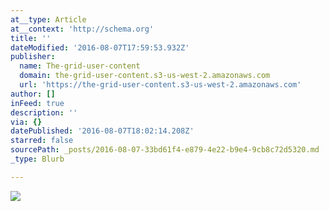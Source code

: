```yaml
---
at__type: Article
at__context: 'http://schema.org'
title: ''
dateModified: '2016-08-07T17:59:53.932Z'
publisher:
  name: The-grid-user-content
  domain: the-grid-user-content.s3-us-west-2.amazonaws.com
  url: 'https://the-grid-user-content.s3-us-west-2.amazonaws.com'
author: []
inFeed: true
description: ''
via: {}
datePublished: '2016-08-07T18:02:14.208Z'
starred: false
sourcePath: _posts/2016-08-07-33bd61f4-e879-4e22-b9e4-9cb8c72d5320.md
_type: Blurb

---
```

![](https://the-grid-user-content.s3-us-west-2.amazonaws.com/f5532e9d-7d65-486a-aeec-374d7d2e1ccd.jpg)